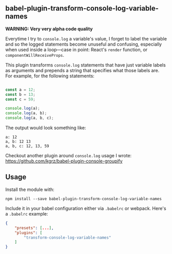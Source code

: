 babel-plugin-transform-console-log-variable-names
-------------------------------------------------

__WARNING: Very very alpha code quality__

Everytime I try to `console.log` a variable's value, I forget to label
the variable and so the logged statements become unuseful and confusing,
especially when used inside a loop—case in point: React's `render`
function, or `componentWillReceiveProps`.


This plugin transforms `console.log` statements that have just variable
labels as arguments and prepends a string that specifies what those
labels are. For example, for the following statements:

```javascript

const a = 12;
const b = 13;
const c = 59;

console.log(a);
console.log(a, b);
console.log(a, b, c);
```

The output would look something like:


```
a: 12
a, b: 12 13
a, b, c: 12, 13, 59
```

Checkout another plugin around `console.log` usage I wrote: https://github.com/kgrz/babel-plugin-console-groupify

Usage
-----

Install the module with:

```
npm install --save babel-plugin-transform-console-log-variable-names
```

Include it in your babel configuration either via `.babelrc` or webpack.
Here's a `.babelrc` example:

```json
{
	"presets": [...],
	"plugins": [
		"transform-console-log-variable-names"
	]
}
```
